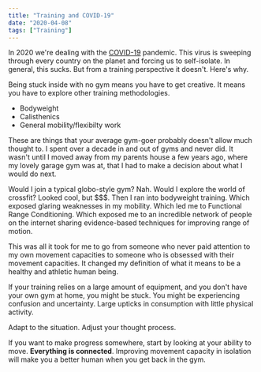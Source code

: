 ```yaml
---
title: "Training and COVID-19"
date: "2020-04-08"
tags: ["Training"]
---
```


In 2020 we're dealing with the [COVID-19](https://www.cdc.gov/coronavirus/2019-ncov/index.html) pandemic. This virus is sweeping through every country on the planet and forcing us to self-isolate. In general, this sucks. But from a training perspective it doesn't. Here's why.

Being stuck inside with no gym means you have to get creative. It means you have to explore other training methodologies. 

- Bodyweight 
- Calisthenics
- General mobility/flexibilty work 

These are things that your average gym-goer probably doesn't allow much thought to. I spent over a decade in and out of gyms and never did. It wasn't until I moved away from my parents house a few years ago, where my lovely garage gym was at, that I had to make a decision about what I would do next.

Would I join a typical globo-style gym? Nah. Would I explore the world of crossfit? Looked cool, but $$$. Then I ran into bodyweight training. Which exposed glaring weaknesses in my mobility. Which led me to Functional Range Conditioning. Which exposed me to an incredible network of people on the internet sharing evidence-based techniques for improving range of motion.

This was all it took for me to go from someone who never paid attention to my own movement capacities to someone who is obsessed with their movement capacities. It changed my definition of what it means to be a healthy and athletic human being.

If your training relies on a large amount of equipment, and you don't have your own gym at home, you might be stuck. You might be experiencing confusion and uncertainty. Large upticks in consumption with little physical activity. 

Adapt to the situation. Adjust your thought process.

If you want to make progress somewhere, start by looking at your ability to move. **Everything is connected**. Improving movement capacity in isolation will make you a better human when you get back in the gym.
